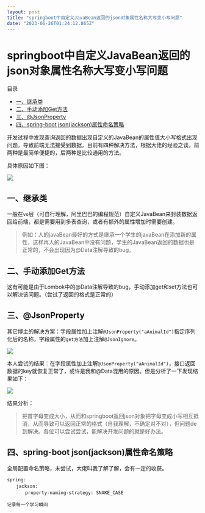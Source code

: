 ```yaml
---
layout: post
title: "springboot中自定义JavaBean返回的json对象属性名称大写变小写问题"
date: "2023-06-26T01:24:12.865Z"
---
```

springboot中自定义JavaBean返回的json对象属性名称大写变小写问题
==========================================

目录

*   [一、继承类](#一继承类)
*   [二、手动添加Get方法](#二手动添加get方法)
*   [三、@JsonProperty](#三jsonproperty)
*   [四、spring-boot json(jackson)属性命名策略](#四spring-boot-jsonjackson属性命名策略)

开发过程中发现查询返回的数据出现自定义的JavaBean的属性值大小写格式出现问题，导致前端无法接受到数据，目前有四种解决方法，根据大佬的经验之谈，前两种是最简单便捷的，后两种是比较通用的方法。

具体原因如下图：

![](https://img2023.cnblogs.com/blog/2456805/202306/2456805-20230625205051620-1411086266.png)

一、继承类
-----

一般在`vo`层（可自行理解，阿里巴巴的编程规范）自定义JavaBean来封装数据返回给前端，都是需要用到多表查询，或者有额外的属性增加时需要创建。

> 例如：人的javaBean最好的方式是继承一个学生的javaBean在添加新的属性，这样再人的JavaBean中没有问题，学生的JavaBean返回的数据也是正常的，不会出现因为@Data注解导致的bug。

二、手动添加Get方法
-----------

这有可能是由于Lombok中的@Data注解导致的bug，手动添加get和set方法也可以解决该问题。（尝试了返回的格式是正常的）

三、@JsonProperty
---------------

其它博主的解决方案：字段属性加上注解`@JsonProperty("aAnimalId")`指定序列化后的名称，字段属性的`get方法`加上注解`@JsonIgnore`。

![](https://img2023.cnblogs.com/blog/2456805/202306/2456805-20230625205117640-1206720109.png)

本人尝试的结果：在字段属性加上注解`@JsonProperty("aAnimalId")`，接口返回数据的key就恢复正常了，或许是我和@Data混用的原因。但是分析了一下发现结果如下：

![](https://img2023.cnblogs.com/blog/2456805/202306/2456805-20230625205105944-1408919434.png)

结果分析：

> 把首字母变成大小，从而和springboot返回json对象把字母变成小写相互抵消，从而导致可以返回正常的格式（自我理解，不确定对不对），但问题de到解决。各位可以尝试尝试，能解决开发问题的就是好办法。

四、spring-boot json(jackson)属性命名策略
---------------------------------

全局配置命名策略，未尝试，大佬叫我了解了解，会有一定的收获。

    spring:
    　　jackson:
    　　　　property-naming-strategy: SNAKE_CASE
    

`记录每一个学习瞬间`